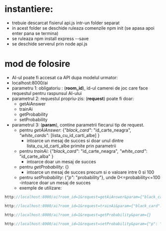 # instantiere:
  - trebuie descarcat fisierul api.js intr-un folder separat
  - in acest folder se deschide ruleaza comenzile npm init (se apasa apoi enter pana se termina)
  - se ruleaza npm install express --save
  - se deschide serverul prin node api.js
# mod de folosire
  - AI-ul poate fi accesat ca API dupa modelul urmator: 
  - localhost:8000/ai
  - parametru 1: obligatoriu : (**room_id**), id-ul camerei de joc care face requestul pentru raspunsul AI-ului
  - parametrul 2: requestul propriu-zis: (**request**) poate fi doar:
    - getAiAnswer
    - trainAi
    - getProbability
    - setProbability
  - parametrul 3: (**param**), contine parametrii fiecarui tip de request.
    - pentru *getAiAnswer*: {*"black_card"*: "id_carte_neagra", *"white_cards"*: [lista_cu_id_carti_albe] }
      - intoarce un mesaj de succes si doar unul dintre lista_cu_id_carti_albe primite prin parametrii
    - pentru *trainAi*: {*"black_card"*: "id_carte_neagra", *"white_card"*: "id_carte_alba" }
      - intoarce doar un mesaj de succes
    - pentru *getProbability*: {}
      - intoarce un mesaj de succes precum si o valoare intre 0 si 100
    - pentru *setProbability*: {*"p"*: "probability"}, unde 0<=probability<=100
      -intoarce doar un mesaj de succes
    - exemple de utilizare: 

  ```javascript
  http://localhost:8000/ai?room_id=1&request=getAiAnswer&param={"black_card": "1",  "white_cards": ["1", "2", "3", "4"]}
  ```

  ```javascript
  http://localhost:8000/ai?room_id=1&request=trainAi&param={"black_card": "1", "white_card": "2"}
  ```

  ```javascript
  http://localhost:8000/ai?room_id=1&request=getProbability&param={}
  ```

  ```javascript
  http://localhost:8000/ai?room_id=1&request=setProbability&param={"p": "30"}
  ```
    
  
